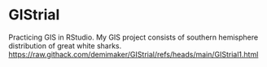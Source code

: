 # GIStrial
Practicing GIS in RStudio. My GIS project consists of southern hemisphere distribution of great white sharks. 
https://raw.githack.com/demimaker/GIStrial/refs/heads/main/GIStrial1.html 
